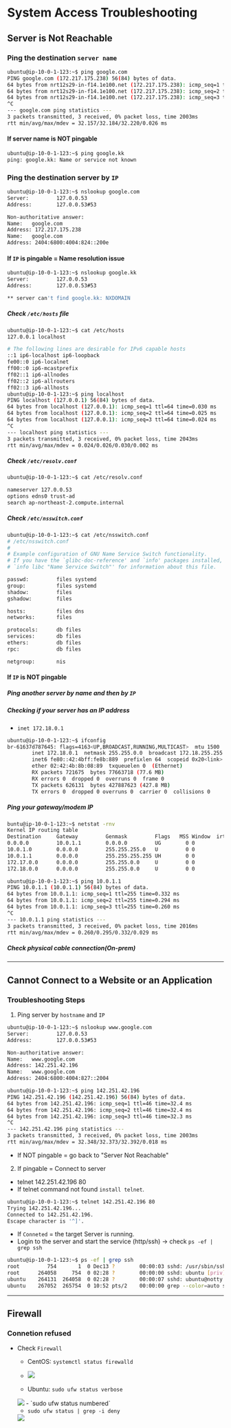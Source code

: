 # System Access Troubleshooting

## Server is Not Reachable
### Ping the destination `server name`


```bash
ubuntu@ip-10-0-1-123:~$ ping google.com
PING google.com (172.217.175.238) 56(84) bytes of data.
64 bytes from nrt12s29-in-f14.1e100.net (172.217.175.238): icmp_seq=1 ttl=105 time=32.2 ms
64 bytes from nrt12s29-in-f14.1e100.net (172.217.175.238): icmp_seq=2 ttl=105 time=32.2 ms
64 bytes from nrt12s29-in-f14.1e100.net (172.217.175.238): icmp_seq=3 ttl=105 time=32.2 ms
^C
--- google.com ping statistics ---
3 packets transmitted, 3 received, 0% packet loss, time 2003ms
rtt min/avg/max/mdev = 32.157/32.184/32.220/0.026 ms
```

#### If server name is NOT pingable
```bash
ubuntu@ip-10-0-1-123:~$ ping google.kk
ping: google.kk: Name or service not known
```


### Ping the destination server by `IP` 


   
```bash
ubuntu@ip-10-0-1-123:~$ nslookup google.com
Server:         127.0.0.53
Address:        127.0.0.53#53

Non-authoritative answer:
Name:   google.com
Address: 172.217.175.238
Name:   google.com
Address: 2404:6800:4004:824::200e
```

#### If `IP` is pingable = Name resolution issue
```bash
ubuntu@ip-10-0-1-123:~$ nslookup google.kk
Server:         127.0.0.53
Address:        127.0.0.53#53

** server can't find google.kk: NXDOMAIN
```

##### Check `/etc/hosts` file
```bash
ubuntu@ip-10-0-1-123:~$ cat /etc/hosts
127.0.0.1 localhost

# The following lines are desirable for IPv6 capable hosts
::1 ip6-localhost ip6-loopback
fe00::0 ip6-localnet
ff00::0 ip6-mcastprefix
ff02::1 ip6-allnodes
ff02::2 ip6-allrouters
ff02::3 ip6-allhosts
ubuntu@ip-10-0-1-123:~$ ping localhost
PING localhost (127.0.0.1) 56(84) bytes of data.
64 bytes from localhost (127.0.0.1): icmp_seq=1 ttl=64 time=0.030 ms
64 bytes from localhost (127.0.0.1): icmp_seq=2 ttl=64 time=0.025 ms
64 bytes from localhost (127.0.0.1): icmp_seq=3 ttl=64 time=0.024 ms
^C
--- localhost ping statistics ---
3 packets transmitted, 3 received, 0% packet loss, time 2043ms
rtt min/avg/max/mdev = 0.024/0.026/0.030/0.002 ms
```

##### Check `/etc/resolv.conf`
```bash
ubuntu@ip-10-0-1-123:~$ cat /etc/resolv.conf 

nameserver 127.0.0.53
options edns0 trust-ad
search ap-northeast-2.compute.internal
```

##### Check `/etc/nsswitch.conf`

```bash
ubuntu@ip-10-0-1-123:~$ cat /etc/nsswitch.conf 
# /etc/nsswitch.conf
#
# Example configuration of GNU Name Service Switch functionality.
# If you have the `glibc-doc-reference' and `info' packages installed, try:
# `info libc "Name Service Switch"' for information about this file.

passwd:         files systemd
group:          files systemd
shadow:         files
gshadow:        files

hosts:          files dns
networks:       files

protocols:      db files
services:       db files
ethers:         db files
rpc:            db files

netgroup:       nis
```

#### If `IP` is NOT pingable
##### Ping another server by name and then by `IP`

##### Checking if your server has an IP address
- `inet 172.18.0.1`
```bash
ubuntu@ip-10-0-1-123:~$ ifconfig
br-61637d787645: flags=4163<UP,BROADCAST,RUNNING,MULTICAST>  mtu 1500
        inet 172.18.0.1  netmask 255.255.0.0  broadcast 172.18.255.255
        inet6 fe80::42:4bff:fe8b:889  prefixlen 64  scopeid 0x20<link>
        ether 02:42:4b:8b:08:89  txqueuelen 0  (Ethernet)
        RX packets 721675  bytes 77663718 (77.6 MB)
        RX errors 0  dropped 0  overruns 0  frame 0
        TX packets 626131  bytes 427887623 (427.8 MB)
        TX errors 0  dropped 0 overruns 0  carrier 0  collisions 0
```

##### Ping your gateway/modem IP
```bash
buntu@ip-10-0-1-123:~$ netstat -rnv
Kernel IP routing table
Destination     Gateway         Genmask         Flags   MSS Window  irtt Iface
0.0.0.0         10.0.1.1        0.0.0.0         UG        0 0          0 eth0
10.0.1.0        0.0.0.0         255.255.255.0   U         0 0          0 eth0
10.0.1.1        0.0.0.0         255.255.255.255 UH        0 0          0 eth0
172.17.0.0      0.0.0.0         255.255.0.0     U         0 0          0 docker0
172.18.0.0      0.0.0.0         255.255.0.0     U         0 0          0 br-61637d787645

ubuntu@ip-10-0-1-123:~$ ping 10.0.1.1
PING 10.0.1.1 (10.0.1.1) 56(84) bytes of data.
64 bytes from 10.0.1.1: icmp_seq=1 ttl=255 time=0.332 ms
64 bytes from 10.0.1.1: icmp_seq=2 ttl=255 time=0.294 ms
64 bytes from 10.0.1.1: icmp_seq=3 ttl=255 time=0.260 ms
^C
--- 10.0.1.1 ping statistics ---
3 packets transmitted, 3 received, 0% packet loss, time 2016ms
rtt min/avg/max/mdev = 0.260/0.295/0.332/0.029 ms
```

##### Check physical cable connection(On-prem)
---
## Cannot Connect to a Website or an Application

### Troubleshooting Steps
1. Ping server by `hostname` and `IP`
```bash
ubuntu@ip-10-0-1-123:~$ nslookup www.google.com
Server:         127.0.0.53
Address:        127.0.0.53#53

Non-authoritative answer:
Name:   www.google.com
Address: 142.251.42.196
Name:   www.google.com
Address: 2404:6800:4004:827::2004

ubuntu@ip-10-0-1-123:~$ ping 142.251.42.196
PING 142.251.42.196 (142.251.42.196) 56(84) bytes of data.
64 bytes from 142.251.42.196: icmp_seq=1 ttl=46 time=32.4 ms
64 bytes from 142.251.42.196: icmp_seq=2 ttl=46 time=32.4 ms
64 bytes from 142.251.42.196: icmp_seq=3 ttl=46 time=32.3 ms
^C
--- 142.251.42.196 ping statistics ---
3 packets transmitted, 3 received, 0% packet loss, time 2003ms
rtt min/avg/max/mdev = 32.348/32.373/32.392/0.018 ms
```
- If NOT pingable = go back to "Server Not Reachable"

2. If pingable = Connect to server 
- telnet 142.251.42.196 80
- If telnet command not found `install telnet`.

```bash
ubuntu@ip-10-0-1-123:~$ telnet 142.251.42.196 80
Trying 142.251.42.196...
Connected to 142.251.42.196.
Escape character is '^]'.
```
- If `Conneted` = the target Server is running.
- Login to the server and start the service (http/ssh) -> check `ps -ef | grep ssh`

```bash
ubuntu@ip-10-0-1-123:~$ ps -ef | grep ssh
root         754       1  0 Dec13 ?        00:00:03 sshd: /usr/sbin/sshd -D -o AuthorizedKeysCommand /usr/share/ec2-instance-connect/eic_run_authorized_keys %u %f -o AuthorizedKeysCommandUser ec2-instance-connect [listener] 0 of 10-100 startups
root      264058     754  0 02:28 ?        00:00:00 sshd: ubuntu [priv]
ubuntu    264131  264058  0 02:28 ?        00:00:07 sshd: ubuntu@notty
ubuntu    267052  265754  0 10:52 pts/2    00:00:00 grep --color=auto ssh
```
---
## Firewall

### Connetion refused 
- Check `Firewall`
  - CentOS: `systemctl status firewalld`
  - <img src="https://phoenixnap.com/kb/wp-content/uploads/2021/04/active-firewalld-centos7.png">
  
  - Ubuntu: `sudo ufw status verbose`
  <img src="https://storage.googleapis.com/static.configserverfirewall.com/images/ufw/status/ufw-status-verbose.png">
    - `sudo ufw status numbered`
  
    - `sudo ufw status | grep -i deny`
  <img src="https://storage.googleapis.com/static.configserverfirewall.com/images/ufw/status/statust-deny.png">